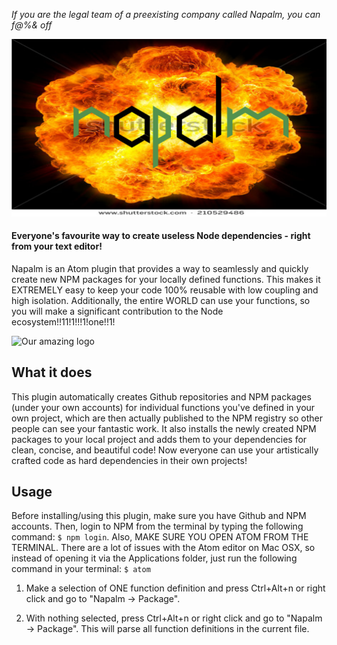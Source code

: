 *If you are the legal team of a preexisting company called Napalm, you can f@%& off*

![Napalm](https://raw.githubusercontent.com/cheeselover/napalm/master/logo.jpeg)
#### Everyone's favourite way to create useless Node dependencies - right from your text editor!

Napalm is an Atom plugin that provides a way to seamlessly and quickly create new NPM packages for your locally defined functions. This makes it EXTREMELY easy to keep your code 100% reusable with low coupling and high isolation. Additionally, the entire WORLD can use your functions, so you will make a significant contribution to the Node ecosystem!!11!1!!!1!one!!1!

![Our amazing logo](https://f.cloud.github.com/assets/69169/2290250/c35d867a-a017-11e3-86be-cd7c5bf3ff9b.gif)

## What it does

This plugin automatically creates Github repositories and NPM packages (under your own accounts) for individual functions you've defined in your own project, which are then actually published to the NPM registry so other people can see your fantastic work. It also installs the newly created NPM packages to your local project and adds them to your dependencies for clean, concise, and beautiful code! Now everyone can use your artistically crafted code as hard dependencies in their own projects!

## Usage

Before installing/using this plugin, make sure you have Github and NPM accounts. Then, login to NPM from the terminal by typing the following command: `$ npm login`. Also, MAKE SURE YOU OPEN ATOM FROM THE TERMINAL. There are a lot of issues with the Atom editor on Mac OSX, so instead of opening it via the Applications folder, just run the following command in your terminal:  `$ atom`

1. Make a selection of ONE function definition and press Ctrl+Alt+n or right click and go to "Napalm -> Package".

2. With nothing selected, press Ctrl+Alt+n or right click and go to "Napalm -> Package". This will parse all function definitions in the current file.
